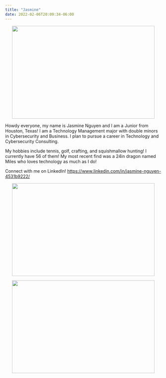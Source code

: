```yaml
---
title: "Jasmine"
date: 2022-02-06T20:09:34-06:00
---
```

<p align="center">
  <img width="460" height="300" src="https://media-exp1.licdn.com/dms/image/C4E03AQHTmycf-MUZDA/profile-displayphoto-shrink_400_400/0/1633302827353?e=1649894400&v=beta&t=57kuIGJuQOuvvvT1cQ65e6G2xG7vcB4KO4QPZliZ8xc">

Howdy everyone, my name is Jasmine Nguyen and I am a Junior from Houston, Texas! I am a Technology Management major with double minors in Cybersecurity and Business. I plan to pursue a career in Technology and Cybersecurity Consulting.

My hobbies include tennis, golf, crafting, and squishmallow hunting! I currently have 56 of them! My most recent find was a 24in dragon named Miles who loves technology as much as I do!

Connect with me on LinkedIn! https://www.linkedin.com/in/jasmine-nguyen-4531b9222/


<p align="center">
  <img width="460" height="300" src="https://i.pinimg.com/originals/13/da/8a/13da8a6ead5f21bc341e86ef34c9e13e.png">
</p>

<p align="center">
  <img width="460" height="300" src="https://media0.giphy.com/media/W4uuQ16i6o3WLIMKJS/giphy.gif?cid=790b7611cedc204204b1596f027e7695b70f7ef9d8e77ef8&rid=giphy.gif&ct=s">
</p>
